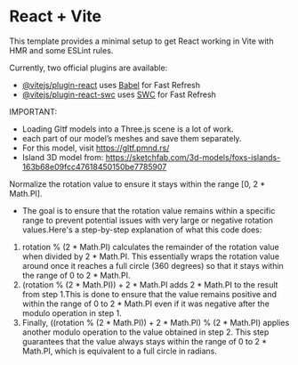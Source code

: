 # React + Vite

This template provides a minimal setup to get React working in Vite with HMR and some ESLint rules.

Currently, two official plugins are available:

- [@vitejs/plugin-react](https://github.com/vitejs/vite-plugin-react/blob/main/packages/plugin-react/README.md) uses [Babel](https://babeljs.io/) for Fast Refresh
- [@vitejs/plugin-react-swc](https://github.com/vitejs/vite-plugin-react-swc) uses [SWC](https://swc.rs/) for Fast Refresh

IMPORTANT: 
 * Loading Gltf models into a Three.js scene is a lot of work.
 * each part of our model’s meshes and save them separately.
 * For this model, visit https://gltf.pmnd.rs/
 * Island 3D model from: https://sketchfab.com/3d-models/foxs-islands-163b68e09fcc47618450150be7785907
 
 Normalize the rotation value to ensure it stays within the range [0, 2 * Math.PI].
-  The goal is to ensure that the rotation value remains within a specific range to prevent potential issues with very large or negative rotation values.Here's a step-by-step explanation of what this code does:
1. rotation % (2 * Math.PI) calculates the remainder of the rotation value when divided by 2 * Math.PI. This essentially wraps the rotation value around once it reaches a full circle (360 degrees) so that it stays within the range of 0 to 2 * Math.PI.
2. (rotation % (2 * Math.PI)) + 2 * Math.PI adds 2 * Math.PI to the result from step 1.This is done to ensure that the value remains positive and within the range of 0 to 2 * Math.PI even if it was negative after the modulo operation in step 1.
3. Finally, ((rotation % (2 * Math.PI)) + 2 * Math.PI) % (2 * Math.PI) applies another modulo operation to the value obtained in step 2. This step guarantees that the value always stays within the range of 0 to 2 * Math.PI, which is equivalent to a full
            circle in radians.
